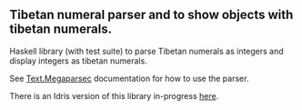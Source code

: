 ## Tibetan numeral parser and to show objects with tibetan numerals.

Haskell library (with test suite) to parse Tibetan numerals as integers and display integers as tibetan numerals.

See [Text.Megaparsec](https://hackage.haskell.org/package/megaparsec) documentation for how to use the parser.

There is an Idris version of this library in-progress
[here](https://github.com/vmchale/tibetan_utils).
